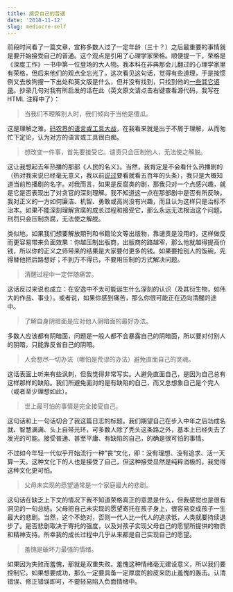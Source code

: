 ```yaml
---
title: 接受自己的普通
date: '2018-11-12'
slug: mediocre-self
---
```


前段时间看了一篇文章，宣称多数人过了一定年龄（三十？）之后最重要的事情就是要开始接受自己的普通。这个观点是引用了心理学家荣格。顺便提一下，荣格是《深度工作》一书中第一位登场的大人物。我本科在非典那会儿翻过的心理学家里有荣格，但后来他们的观点全忘光了。这次看见这句话，觉得有些道理，于是按惯例又去放狗搜一下出处和英文版是什么，但并没有找到，只找到他的[一些其它语录](https://www.purposefairy.com/81925/38-life-changing-lessons-to-learn-from-carl-jung/)。抄录几句对我有所启发的话在此（英文原文请点击右键查看源代码，我写在 HTML 注释中了）：

> 当我们不理解别人时，我们倾向于当他是傻瓜。<!-- If one does not understand a person, one tends to regard him as a fool. -->

这是理解之难。[码农界的语言或工具大战](/en/2018/11/english-is-hard/)，在我看来就是出于不屑于理解，从而匆忙下定论，认为对方的语言或工具很白痴。

> 想改变一件事，首先要接受它。谴责只会压制他人，无法使之解脱。 <!-- We cannot change anything unless we accept it. Condemnation does not liberate, it oppresses. -->

这让我想起去年热播的那部《人民的名义》。当然，我肯定是不会看什么热播剧的（热对我来说已经毫无意义，我以前[说过](/cn/2018/01/craving-exploit/)要看就看五百年的头条），我只是大概知道当前热播剧的名字。对我而言，如果是反腐类的剧，那我只对一个点感兴趣，就是它是否表现出了对贪官的深刻理解。我不知道这一点在那部剧中是否有所反映。我对正义的一方如何廉洁、机智、勇敢或高尚没有兴趣，而且认为这样只是治标不治本。如果不能深刻理解贪腐的成长过程和接受它，那么永远无法根治这个问题。刑罚只会压制贪腐，无法使之解脱。

类似地，如果我们想要解放期刊和书籍论文等出版物，靠谴责是没用的，这样做反而更容易带来负面效果：你越压制出版商，出版商的路越窄，那么他就越得提高价钱，所以你的正义之师带来的结果是大家要付更多的钱。如果要抢别人的饭碗，先得替他把后路想好；不到万不得已，不要用压制的方式解决问题。

> 清醒过程中一定伴随痛苦。<!-- There is no coming to consciousness without pain. -->

这话反过来说也成立：在安逸中不太可能诞生什么深刻的认识（及其衍生物，如伟大的作品、事业）。或者说，如果你感到痛苦，那么你很可能正在迈向清醒的途中。

> 了解自身阴暗面是应对他人阴暗面的最好办法。<!-- Knowing your own darkness is the best method for dealing with the darknesses of other people. -->

多数人应该都有阴暗面，问题是一般人都不会暴露自己的阴暗面，所以要对付别人的阴暗，只能靠反省自己的阴暗。

> 人会想尽一切办法（哪怕是荒谬的办法）避免直面自己的灵魂。<!-- People will do anything, no matter how absurd, to avoid facing their own souls. -->

这话表面上听来有些讽刺，但我觉得非常写实。人避免直面自己，是因为自己总有这样那样的缺陷。我们所避免面对的是有缺陷的自己，而又总想象自己是个完人（或者至少理想如此）。

> 世上最可怕的事情是完全接受自己。<!-- The most terrifying thing is to accept oneself completely. -->

这句话和上一句话切合了我这篇日志的标题。我们期望自己在步入中年之后功成名就、智慧满满、头上自带光环，可多数人除了秃头这条路之外，基本上已经失去了发光的可能。接受普通、甚至平庸、有缺陷的自己，的确是很可怕的事情。

不过如今年轻一代似乎开始流行一种”丧“文化，即：没有理想、没有追求、活一天算一天。这种文化下的人也是接受了自己，但这种接受显然是纯粹消极的。我觉得这种文化更可怕。

> 父母未实现的愿望通常是一个家庭最大的悲剧。<!-- The greatest tragedy of the family is the unlived lives of the parents. -->

这句话在缺乏上下文的情况下我不知道荣格真正的意思是什么，但我感觉也是很有洞见的一句总结。父母把自己未实现的愿望寄托在孩子身上，很容易变成孩子一生最大的悲剧。当然，这个不绝对，否则一代人比一代人的追求低，人类就要持续退步了。是否悲剧取决于寄托的强度，以及对孩子实现父母自己的愿望所提供的物质和精神支持。所幸我的成长过程中几乎从来都是自己实现自己的愿望。

> 羞愧是破坏力最强的情绪。<!-- Shame is a soul eating emotion. -->

如果因为失败而羞愧，那就是双重失败。羞愧这种情绪毫无建设意义，所以我们要控制它。如果想要成功，那么一定要具备一定厚度的脸皮来防止羞愧的轰击。认清错误、修正错误即可，不要轻易陷入负面情绪中。
